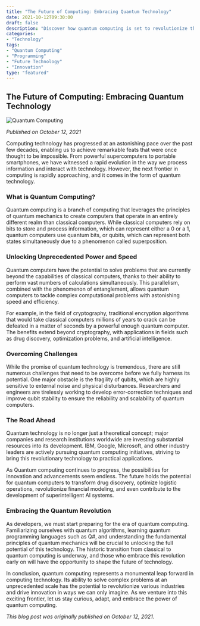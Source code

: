 ```yaml
--- 
title: "The Future of Computing: Embracing Quantum Technology" 
date: 2021-10-12T09:30:00
draft: false 
description: "Discover how quantum computing is set to revolutionize the world of technology and pave the way for unprecedented advancements."
categories:
- "Technology"
tags:
- "Quantum Computing"
- "Programming"
- "Future Technology"
- "Innovation"
type: "featured" 
--- 
```


## The Future of Computing: Embracing Quantum Technology

![Quantum Computing](https://example.com/quantum-computing-image.jpg)

*Published on October 12, 2021*

Computing technology has progressed at an astonishing pace over the past few decades, enabling us to achieve remarkable feats that were once thought to be impossible. From powerful supercomputers to portable smartphones, we have witnessed a rapid evolution in the way we process information and interact with technology. However, the next frontier in computing is rapidly approaching, and it comes in the form of quantum technology.

### What is Quantum Computing?

Quantum computing is a branch of computing that leverages the principles of quantum mechanics to create computers that operate in an entirely different realm than classical computers. While classical computers rely on bits to store and process information, which can represent either a 0 or a 1, quantum computers use quantum bits, or qubits, which can represent both states simultaneously due to a phenomenon called superposition.

### Unlocking Unprecedented Power and Speed

Quantum computers have the potential to solve problems that are currently beyond the capabilities of classical computers, thanks to their ability to perform vast numbers of calculations simultaneously. This parallelism, combined with the phenomenon of entanglement, allows quantum computers to tackle complex computational problems with astonishing speed and efficiency.

For example, in the field of cryptography, traditional encryption algorithms that would take classical computers millions of years to crack can be defeated in a matter of seconds by a powerful enough quantum computer. The benefits extend beyond cryptography, with applications in fields such as drug discovery, optimization problems, and artificial intelligence.

### Overcoming Challenges 

While the promise of quantum technology is tremendous, there are still numerous challenges that need to be overcome before we fully harness its potential. One major obstacle is the fragility of qubits, which are highly sensitive to external noise and physical disturbances. Researchers and engineers are tirelessly working to develop error-correction techniques and improve qubit stability to ensure the reliability and scalability of quantum computers.

### The Road Ahead

Quantum technology is no longer just a theoretical concept; major companies and research institutions worldwide are investing substantial resources into its development. IBM, Google, Microsoft, and other industry leaders are actively pursuing quantum computing initiatives, striving to bring this revolutionary technology to practical applications.

As Quantum computing continues to progress, the possibilities for innovation and advancements seem endless. The future holds the potential for quantum computers to transform drug discovery, optimize logistic operations, revolutionize financial modeling, and even contribute to the development of superintelligent AI systems.

### Embracing the Quantum Revolution

As developers, we must start preparing for the era of quantum computing. Familiarizing ourselves with quantum algorithms, learning quantum programming languages such as Q#, and understanding the fundamental principles of quantum mechanics will be crucial to unlocking the full potential of this technology. The historic transition from classical to quantum computing is underway, and those who embrace this revolution early on will have the opportunity to shape the future of technology.

In conclusion, quantum computing represents a monumental leap forward in computing technology. Its ability to solve complex problems at an unprecedented scale has the potential to revolutionize various industries and drive innovation in ways we can only imagine. As we venture into this exciting frontier, let us stay curious, adapt, and embrace the power of quantum computing.

*This blog post was originally published on October 12, 2021.*
